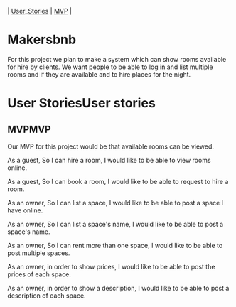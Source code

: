 | [User_Stories](#user_stories) | [MVP](#MVP) |
# Makersbnb 

For this project we plan to make a system which can show rooms available for hire by clients. We want people to be able to log in and list multiple rooms and if they are available and to hire places for the night.

# User Stories<a name="user_stories">User stories</a>

## MVP<a name="MVP">MVP</a>
Our MVP for this project would be that available rooms can be viewed.

As a guest,
So I can hire a room,
I would like to be able to view rooms online.

As a guest,
So I can book a room,
I would like to be able to request to hire a room.

As an owner,
So I can list a space,
I would like to be able to post a space I have online.

As an owner,
So I can list a space's name,
I would like to be able to post a space's name.

As an owner,
So I can rent more than one space,
I would like to be able to post multiple spaces.

As an owner,
in order to show prices,
I would like to be able to post the prices of each space.

As an owner,
in order to show a description,
I would like to be able to post a description of each space.




